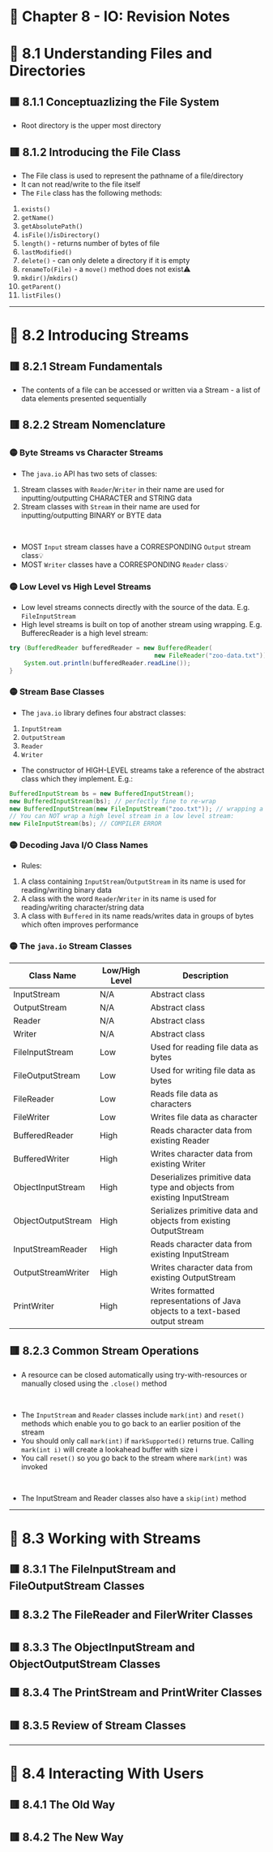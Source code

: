 <link href="../../styles.css" rel="stylesheet"></link>

# 📝 Chapter 8 - IO: Revision Notes

# 🧠 8.1 Understanding Files and Directories

## 🟥 8.1.1 Conceptuazlizing the File System
* Root directory is the upper most directory 

## 🟥 8.1.2 Introducing the File Class
* The File class is used to represent the pathname of a file/directory
* It can not read/write to the file itself
* The `File` class has the following methods:
1) `exists()`
2) `getName()` 
3) `getAbsolutePath()`
4) `isFile()`/`isDirectory()`
5) `length()` - returns number of bytes of file
6) `lastModified()`
7) `delete()` - can only delete a directory if it is empty
8) `renameTo(File)` - a `move()` method does not exist⚠️
9) `mkdir()`/`mkdirs()`
10) `getParent()`
11) `listFiles()`


<hr>

# 🧠 8.2 Introducing Streams

## 🟥 8.2.1 Stream Fundamentals
* The contents of a file can be accessed or written via a Stream - a list of data elements presented sequentially

## 🟥 8.2.2 Stream Nomenclature

### 🟡 Byte Streams vs Character Streams
* The `java.io` API has two sets of classes:
1) Stream classes with `Reader`/`Writer` in their name are used for inputting/outputting CHARACTER and STRING data
2) Stream classes with `Stream` in their name are used for inputting/outputting BINARY or BYTE data

<br>

* MOST `Input` stream classes have a CORRESPONDING `Output` stream class💡
* MOST `Writer` classes have a CORRESPONDING `Reader` class💡 

### 🟡 Low Level vs High Level Streams
* Low level streams connects directly with the source of the data. E.g. `FileInputStream`
* High level streams is built on top of another stream using wrapping. E.g. BufferecReader is a high level stream:
```java
try (BufferedReader bufferedReader = new BufferedReader(
                                        new FileReader("zoo-data.txt"))) {
    System.out.println(bufferedReader.readLine());
}
```

### 🟡 Stream Base Classes

* The `java.io` library defines four abstract classes:
1) `InputStream`
2) `OutputStream`
3) `Reader`
4) `Writer`

* The constructor of HIGH-LEVEL streams take a reference of the abstract class which they implement. E.g.:
```java
BufferedInputStream bs = new BufferedInputStream();
new BufferedInputStream(bs); // perfectly fine to re-wrap
new BufferedInputStream(new FileInputStream("zoo.txt")); // wrapping a low level stream
// You can NOT wrap a high level stream in a low level stream:
new FileInputStream(bs); // COMPILER ERROR
```

### 🟡 Decoding Java I/O Class Names
* Rules:
1) A class containing `InputStream`/`OutputStream` in its name is used for reading/writing binary data
2) A class with the word `Reader`/`Writer` in its name is used for reading/writing character/string data
3) A class with `Buffered` in its name reads/writes data in groups of bytes which often improves performance

### 🟡 The `java.io` Stream Classes
| Class Name    | Low/High Level | Description                                              |
| ------------- | -------------- | -------------------------------------------------------- |
| InputStream   | N/A            | Abstract class                                           |
| OutputStream  | N/A            | Abstract class                                           |
| Reader        | N/A            | Abstract class                                           |
| Writer        | N/A            | Abstract class                                           |
| FileInputStream | Low          | Used for reading file data as bytes                      |
| FileOutputStream | Low         | Used for writing file data as bytes                      |
| FileReader    | Low            | Reads file data as characters                            |
| FileWriter    | Low            | Writes file data as character                            |
| BufferedReader | High          | Reads character data from existing Reader                |
| BufferedWriter | High          | Writes character data from existing Writer              |
| ObjectInputStream | High       | Deserializes primitive data type and objects from existing InputStream |
| ObjectOutputStream | High      | Serializes primitive data and objects from existing OutputStream |
| InputStreamReader | High | Reads character data from existing InputStream                 |
| OutputStreamWriter | High | Writes character data from existing OutputStream |
| PrintWriter           | High   | Writes formatted representations of Java objects to a text-based output stream |

## 🟥 8.2.3 Common Stream Operations
* A resource can be closed automatically using try-with-resources or manually closed using the `.close()` method

<br>

* The `InputStream` and `Reader` classes include `mark(int)` and `reset()` methods which enable you to go back to an earlier position of the stream
* You should only call `mark(int)` if `markSupported()` returns true. Calling `mark(int i)` will create a lookahead buffer with size i
* You call `reset()` so you go back to the stream where `mark(int)` was invoked

<br>

* The InputStream and Reader classes also have a `skip(int)` method

<hr>

# 🧠 8.3 Working with Streams

## 🟥 8.3.1 The FileInputStream and FileOutputStream Classes

## 🟥 8.3.2 The FileReader and FilerWriter Classes

## 🟥 8.3.3 The ObjectInputStream and ObjectOutputStream Classes

## 🟥 8.3.4 The PrintStream and PrintWriter Classes

## 🟥 8.3.5 Review of Stream Classes



<hr>

# 🧠 8.4 Interacting With Users

## 🟥 8.4.1 The Old Way

## 🟥 8.4.2 The New Way